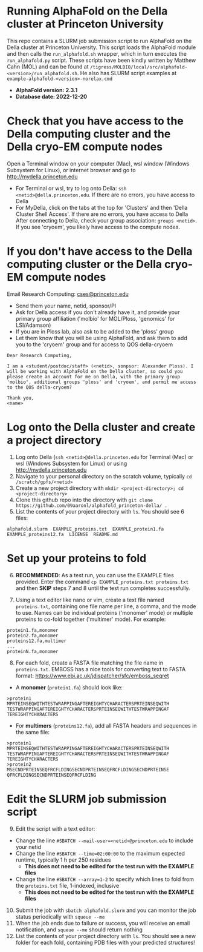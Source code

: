 # Running AlphaFold on the Della cluster at Princeton University
This repo contains a SLURM job submission script to run AlphaFold on the Della cluster at Princeton University. This script loads the AlphaFold module and then calls the `run_alphafold.sh` wrapper, which in turn executes the `run_alphafold.py` script. These scripts have been kindly written by Matthew Cahn (MOL) and can be found at `/tigress/MOLBIO/local/src/alphafold-<version>/run_alphafold.sh`. He also has SLURM script examples at `example-alphafold-<version>-norelax.cmd`

- **AlphaFold version: 2.3.1**
- **Database date: 2022-12-20**

# Check that you have access to the Della computing cluster and the Della cryo-EM compute nodes
Open a Terminal window on your computer (Mac), wsl window (Windows Subsystem for Linux), or internet browser and go to http://mydella.princeton.edu
- For Terminal or wsl, try to log onto Della: `ssh <netid>@della.princeton.edu`. If there are no errors, you have access to Della
- For MyDella, click on the tabs at the top for 'Clusters' and then 'Della Cluster Shell Access'. If there are no errors, you have access to Della
After connecting to Della, check your group association: `groups <netid>`. If you see 'cryoem', you likely have access to the compute nodes.

# If you don't have access to the Della computing cluster or the Della cryo-EM compute nodes
Email Research Computing: cses@princeton.edu
- Send them your name, netid, sponsor/PI
- Ask for Della access if you don't already have it, and provide your primary group affiliation ('molbio' for MOL/Ploss, 'genomics' for LSI/Adamson)
- If you are in Ploss lab, also ask to be added to the 'ploss' group
- Let them know that you will be using AlphaFold, and ask them to add you to the 'cryoem' group and for access to QOS della-cryoem
```
Dear Research Computing,

I am a <student/postdoc/staff> (<netid>, sonpsor: Alexander Ploss). I will be working with AlphaFold on the Della cluster, so could you please create an account for me on Della, with the primary group 'molbio', additional groups 'ploss' and 'cryoem', and permit me access to the QOS della-cryoem?

Thank you,
<name>
```

# Log onto the Della cluster and create a project directory
1. Log onto Della (`ssh <netid>@della.princeton.edu` for Terminal (Mac) or wsl (Windows Subsystem for Linux) or using http://mydella.princeton.edu
2. Navigate to your personal directory on the scratch volume, typically `cd /scratch/gpfs/<netid>`
3. Create a new project directory with `mkdir <project-directory>; cd <project-directory>`
4. Clone this github repo into the directory with `git clone https://github.com/09aaronl/alphafold_princeton-della/ .`
5. List the contents of your project directory with `ls`. You should see 6 files:
```
alphafold.slurm  EXAMPLE_proteins.txt  EXAMPLE_protein1.fa  EXAMPLE_proteins12.fa  LICENSE  README.md
```

# Set up your proteins to fold
6. **RECOMMENDED**: As a test run, you can use the EXAMPLE files provided. Enter the command `cp EXAMPLE_proteins.txt proteins.txt` and then **SKIP** steps 7 and 8 until the test run completes successfully.

7. Using a text editor like nano or vim, create a text file named `proteins.txt`, containing one file name per line, a comma, and the mode to use. Names can be individual proteins ('monomer' mode) or multiple proteins to co-fold together ('multimer' mode). For example:
```
protein1.fa,monomer
protein2.fa,monomer
proteins12.fa,multimer
...
proteinN.fa,monomer
```

8. For each fold, create a FASTA file matching the file name in `proteins.txt`. EMBOSS has a nice tools for converting text to FASTA format: https://www.ebi.ac.uk/jdispatcher/sfc/emboss_seqret
- A **monomer** (`protein1.fa`) should look like:
```
>protein1
MPRTEINSEQWITHTESTWRAPPINGAFTEREIGHTYCHARACTERSPRTEINSEQWITH
TESTWRAPPINGAFTEREIGHTYCHARACTERSPRTEINSEQWITHTESTWRAPPINGAF
TEREIGHTYCHARACTERS
```

- For **multimers** (`proteins12.fa`), add all FASTA headers and sequences in the same file:
```
>protein1
MPRTEINSEQWITHTESTWRAPPINGAFTEREIGHTYCHARACTERSPRTEINSEQWITH
TESTWRAPPINGAFTEREIGHTYCHARACTERSPRTEINSEQWITHTESTWRAPPINGAF
TEREIGHTYCHARACTERS
>protein2
MSECNDPRTEINSEQFRCFLDINGSECNDPRTEINSEQFRCFLDINGSECNDPRTEINSE
QFRCFLDINGSECNDPRTEINSEQFRCFLDING
```

# Edit the SLURM job submission script
9. Edit the script with a text editor:
- Change the line `#SBATCH --mail-user=<netid>@princeton.edu` to include your netid
- Change the line `#SBATCH --time=02:00:00` to the maximum expected runtime, typically 1 h per 250 residues
    - **This does not need to be edited for the test run with the EXAMPLE files**
- Change the line `#SBATCH --array=1-2` to specify which lines to fold from the `proteins.txt` file, 1-indexed, inclusive
    - **This does not need to be edited for the test run with the EXAMPLE files**
10. Submit the job with `sbatch alphafold.slurm` and you can monitor the job status periodically with `squeue --me`
11. When the job ends due to failure or success, you will receive an email notification, and `squeue --me` should return nothing
12. List the contents of your project directory with `ls`. You should see a new folder for each fold, containing PDB files with your predicted structures!
